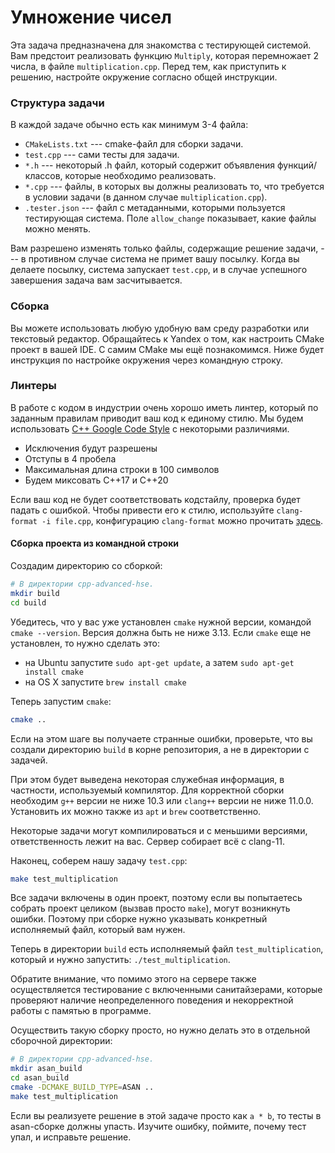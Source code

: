 # Умножение чисел

Эта задача предназначена для знакомства с тестирующей системой. Вам предстоит реализовать функцию `Multiply`, которая перемножает 2 числа, в файле `multiplication.cpp`. Перед тем, как приступить к решению, настройте окружение согласно общей инструкции.

### Структура задачи

В каждой задаче обычно есть как минимум 3-4 файла:

* `CMakeLists.txt` --- cmake-файл для сборки задачи.
* `test.cpp` --- сами тесты для задачи.
* `*.h` --- некоторый .h файл, который содержит объявления функций/классов, которые необходимо реализовать.
* `*.cpp` --- файлы, в которых вы должны реализовать то, что требуется в условии задачи (в данном случае `multiplication.cpp`).
* `.tester.json` --- файл с метаданными, которыми пользуется тестирующая система. Поле `allow_change` показывает,
  какие файлы можно менять.

Вам разрешено изменять только файлы, содержащие решение задачи, --- в противном случае система не примет вашу посылку.
Когда вы делаете посылку, система запускает `test.cpp`, и в случае успешного завершения задача вам засчитывается.

### Сборка

Вы можете использовать любую удобную вам среду разработки или текстовый редактор. Обращайтесь к Yandex о том, как настроить CMake проект в вашей IDE. С самим CMake мы ещё познакомимся. Ниже будет инструкция по настройке окружения через командную строку.

### Линтеры

В работе с кодом в индустрии очень хорошо иметь линтер, который по заданным правилам приводит ваш код к единому стилю.
Мы будем использовать [C++ Google Code Style](https://google.github.io/styleguide/cppguide.html) с некоторыми различиями.

* Исключения будут разрешены
* Отступы в 4 пробела
* Максимальная длина строки в 100 символов
* Будем миксовать С++17 и C++20

Если ваш код не будет соответствовать кодстайлу, проверка будет падать с ошибкой. Чтобы привести его к стилю, используйте `clang-format -i file.cpp`, конфигурацию `clang-format` можно прочитать [здесь](../../.clang-format).

#### Сборка проекта из командной строки

Создадим директорию со сборкой:
```sh
# В директории cpp-advanced-hse.
mkdir build
cd build
```

Убедитесь, что у вас уже установлен `cmake` нужной версии, командой `cmake --version`. Версия должна быть не ниже 3.13. Если `cmake` еще не установлен, то нужно сделать это:

* на Ubuntu запустите `sudo apt-get update`, а затем `sudo apt-get install cmake`
* на OS X запустите `brew install cmake`

Теперь запустим `cmake`:
```sh
cmake ..
```

Если на этом шаге вы получаете странные ошибки, проверьте, что вы создали директорию `build` в корне репозитория, а не в директории с задачей.

При этом будет выведена некоторая служебная информация, в частности, используемый компилятор. Для корректной сборки необходим `g++` версии не ниже 10.3 или `clang++` версии не ниже 11.0.0. Установить их можно также из `apt` и `brew` соответственно. 

Некоторые задачи могут компилироваться и с меньшими версиями, ответственность лежит на вас. Сервер собирает всё с clang-11.

Наконец, соберем нашу задачу `test.cpp`:
```sh
make test_multiplication
```

Все задачи включены в один проект, поэтому если вы попытаетесь собрать проект целиком (вызвав просто `make`), могут возникнуть ошибки. Поэтому при сборке нужно указывать конкретный исполняемый файл, который вам нужен.

Теперь в директории `build` есть исполняемый файл `test_multiplication`, который и нужно запустить: `./test_multiplication`.

Обратите внимание, что помимо этого на сервере также осуществляется тестирование с включенными санитайзерами, которые проверяют наличие неопределенного поведения и некорректной работы с памятью в программе. 

Осуществить такую сборку просто, но нужно делать это в отдельной сборочной директории:
```sh
# В директории cpp-advanced-hse.
mkdir asan_build
cd asan_build
cmake -DCMAKE_BUILD_TYPE=ASAN ..
make test_multiplication
```

Если вы реализуете решение в этой задаче просто как `a * b`, то тесты в asan-сборке должны упасть.
Изучите ошибку, поймите, почему тест упал, и исправьте решение.
